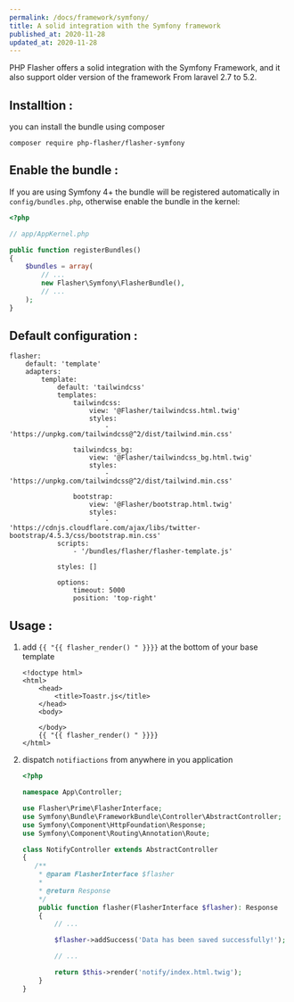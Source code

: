 ```yaml
---
permalink: /docs/framework/symfony/
title: A solid integration with the Symfony framework
published_at: 2020-11-28
updated_at: 2020-11-28
---
```


PHP Flasher offers a solid integration with the Symfony Framework, and it also support older version of the framework
From laravel 2.7 to 5.2.

## Installtion :

you can install the bundle using composer

<pre class="snippet"><code>composer require php-flasher/flasher-symfony</code></pre>

## Enable the bundle :

If you are using Symfony 4+ the bundle will be registered automatically in `config/bundles.php`, otherwise enable the bundle in the kernel:

```php
<?php

// app/AppKernel.php

public function registerBundles()
{
    $bundles = array(
        // ...
        new Flasher\Symfony\FlasherBundle(),
        // ...
    );
}
```

## Default configuration :

<pre class="snippet"><code>flasher:
    default: 'template'
    adapters:
        template:
            default: 'tailwindcss'
            templates:
                tailwindcss:
                    view: '@Flasher/tailwindcss.html.twig'
                    styles:
                        - 'https://unpkg.com/tailwindcss@^2/dist/tailwind.min.css'

                tailwindcss_bg:
                    view: '@Flasher/tailwindcss_bg.html.twig'
                    styles:
                        - 'https://unpkg.com/tailwindcss@^2/dist/tailwind.min.css'

                bootstrap:
                    view: '@Flasher/bootstrap.html.twig'
                    styles:
                        - 'https://cdnjs.cloudflare.com/ajax/libs/twitter-bootstrap/4.5.3/css/bootstrap.min.css'
            scripts:
                - '/bundles/flasher/flasher-template.js'

            styles: []

            options:
                timeout: 5000
                position: 'top-right'
</code></pre>

## Usage :

1. add ``{{ "{{ flasher_render() " }}}}`` at the bottom of your base template
    ```twig
    <!doctype html>
    <html>
        <head>
            <title>Toastr.js</title>
        </head>
        <body>
            
        </body>
        {{ "{{ flasher_render() " }}}}
    </html>
    ```

2. dispatch `notifiactions` from anywhere in you application
    ```php
    <?php

    namespace App\Controller;

    use Flasher\Prime\FlasherInterface;
    use Symfony\Bundle\FrameworkBundle\Controller\AbstractController;
    use Symfony\Component\HttpFoundation\Response;
    use Symfony\Component\Routing\Annotation\Route;

    class NotifyController extends AbstractController
    {
       /**
        * @param FlasherInterface $flasher
        *
        * @return Response
        */
        public function flasher(FlasherInterface $flasher): Response
        {
            // ... 

            $flasher->addSuccess('Data has been saved successfully!');

            // ...

            return $this->render('notify/index.html.twig');
        }
    }    
    ```